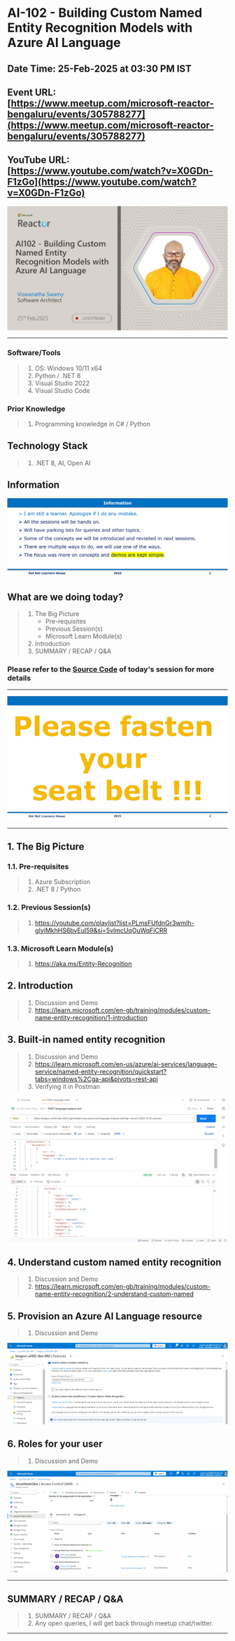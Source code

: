 # AI-102 - Building Custom Named Entity Recognition Models with Azure AI Language

## Date Time: 25-Feb-2025 at 03:30 PM IST

## Event URL: [https://www.meetup.com/microsoft-reactor-bengaluru/events/305788277](https://www.meetup.com/microsoft-reactor-bengaluru/events/305788277)

## YouTube URL: [https://www.youtube.com/watch?v=X0GDn-F1zGo](https://www.youtube.com/watch?v=X0GDn-F1zGo)

![Viswanatha Swamy P K |150x150](./Documentation/Images/ViswanathaSwamyPK.PNG)

---

### Software/Tools

> 1. OS: Windows 10/11 x64
> 1. Python / .NET 8
> 1. Visual Studio 2022
> 1. Visual Studio Code

### Prior Knowledge

> 1. Programming knowledge in C# / Python

## Technology Stack

> 1. .NET 8, AI, Open AI

## Information

![Information | 100x100](../Documentation/Images/Information.PNG)

## What are we doing today?

> 1. The Big Picture
>    - Pre-requisites
>    - Previous Session(s)
>    - Microsoft Learn Module(s)
> 1. Introduction
> 1. SUMMARY / RECAP / Q&A

### Please refer to the [**Source Code**](https://github.com/Swamy-s-Tech-Skills-Academy/learn-ai-102-code) of today's session for more details

---

![Information | 100x100](../Documentation/Images/SeatBelt.PNG)

---

## 1. The Big Picture

### 1.1. Pre-requisites

> 1. Azure Subscription
> 1. .NET 8 / Python

### 1.2. Previous Session(s)

> 1. <https://youtube.com/playlist?list=PLmsFUfdnGr3wmIh-glyiMkhHS6byEuI59&si=5vlmcUqOuWqFiCRR>

### 1.3. Microsoft Learn Module(s)

> 1. <https://aka.ms/Entity-Recognition>

## 2. Introduction

> 1. Discussion and Demo
> 1. <https://learn.microsoft.com/en-gb/training/modules/custom-name-entity-recognition/1-introduction>

## 3. Built-in named entity recognition

> 1. Discussion and Demo
> 1. <https://learn.microsoft.com/en-us/azure/ai-services/language-service/named-entity-recognition/quickstart?tabs=windows%2Cga-api&pivots=rest-api>
> 1. Verifying it in Postman

![Built-in-NER.PNG](./Documentation/Images/Built-in-NER.PNG)

## 4. Understand custom named entity recognition

> 1. Discussion and Demo
> 1. <https://learn.microsoft.com/en-gb/training/modules/custom-name-entity-recognition/2-understand-custom-named>

## 5. Provision an Azure AI Language resource

> 1. Discussion and Demo

![LanguageService NER](./Documentation/Images/LanguageService_NER.PNG)

## 6. Roles for your user

> 1. Discussion and Demo

![Roles For User](./Documentation/Images/Roles_For_User.PNG)

---

## SUMMARY / RECAP / Q&A

> 1. SUMMARY / RECAP / Q&A
> 2. Any open queries, I will get back through meetup chat/twitter.

---
